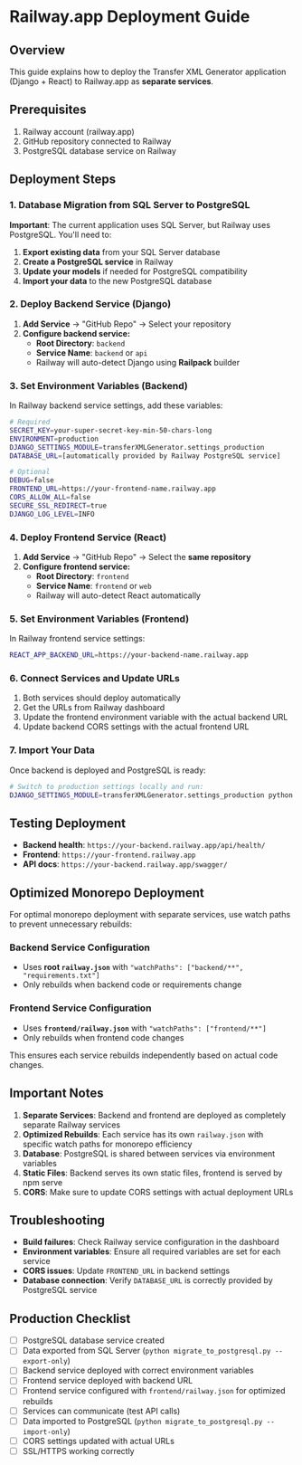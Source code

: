 # Railway.app Deployment Guide

## Overview
This guide explains how to deploy the Transfer XML Generator application (Django + React) to Railway.app as **separate services**.

## Prerequisites
1. Railway account (railway.app)
2. GitHub repository connected to Railway
3. PostgreSQL database service on Railway

## Deployment Steps

### 1. Database Migration from SQL Server to PostgreSQL

**Important**: The current application uses SQL Server, but Railway uses PostgreSQL. You'll need to:

1. **Export existing data** from your SQL Server database
2. **Create a PostgreSQL service** in Railway
3. **Update your models** if needed for PostgreSQL compatibility
4. **Import your data** to the new PostgreSQL database

### 2. Deploy Backend Service (Django)

1. **Add Service** → "GitHub Repo" → Select your repository
2. **Configure backend service:**
   - **Root Directory**: `backend`
   - **Service Name**: `backend` or `api`
   - Railway will auto-detect Django using **Railpack** builder

### 3. Set Environment Variables (Backend)

In Railway backend service settings, add these variables:

```bash
# Required
SECRET_KEY=your-super-secret-key-min-50-chars-long
ENVIRONMENT=production
DJANGO_SETTINGS_MODULE=transferXMLGenerator.settings_production
DATABASE_URL=[automatically provided by Railway PostgreSQL service]

# Optional
DEBUG=false
FRONTEND_URL=https://your-frontend-name.railway.app
CORS_ALLOW_ALL=false
SECURE_SSL_REDIRECT=true
DJANGO_LOG_LEVEL=INFO
```

### 4. Deploy Frontend Service (React)

1. **Add Service** → "GitHub Repo" → Select the **same repository**
2. **Configure frontend service:**
   - **Root Directory**: `frontend`
   - **Service Name**: `frontend` or `web`
   - Railway will auto-detect React automatically

### 5. Set Environment Variables (Frontend)

In Railway frontend service settings:

```bash
REACT_APP_BACKEND_URL=https://your-backend-name.railway.app
```

### 6. Connect Services and Update URLs

1. Both services should deploy automatically
2. Get the URLs from Railway dashboard
3. Update the frontend environment variable with the actual backend URL
4. Update backend CORS settings with the actual frontend URL

### 7. Import Your Data

Once backend is deployed and PostgreSQL is ready:

```bash
# Switch to production settings locally and run:
DJANGO_SETTINGS_MODULE=transferXMLGenerator.settings_production python migrate_to_postgresql.py --import-only
```


## Testing Deployment

- **Backend health**: `https://your-backend.railway.app/api/health/`
- **Frontend**: `https://your-frontend.railway.app`
- **API docs**: `https://your-backend.railway.app/swagger/`

## Optimized Monorepo Deployment

For optimal monorepo deployment with separate services, use watch paths to prevent unnecessary rebuilds:

### Backend Service Configuration
- Uses **root `railway.json`** with `"watchPaths": ["backend/**", "requirements.txt"]`
- Only rebuilds when backend code or requirements change

### Frontend Service Configuration
- Uses **`frontend/railway.json`** with `"watchPaths": ["frontend/**"]`
- Only rebuilds when frontend code changes

This ensures each service rebuilds independently based on actual code changes.

## Important Notes

1. **Separate Services**: Backend and frontend are deployed as completely separate Railway services
2. **Optimized Rebuilds**: Each service has its own `railway.json` with specific watch paths for monorepo efficiency
3. **Database**: PostgreSQL is shared between services via environment variables
4. **Static Files**: Backend serves its own static files, frontend is served by npm serve
5. **CORS**: Make sure to update CORS settings with actual deployment URLs

## Troubleshooting

- **Build failures**: Check Railway service configuration in the dashboard
- **Environment variables**: Ensure all required variables are set for each service
- **CORS issues**: Update `FRONTEND_URL` in backend settings
- **Database connection**: Verify `DATABASE_URL` is correctly provided by PostgreSQL service

## Production Checklist

- [ ] PostgreSQL database service created
- [ ] Data exported from SQL Server (`python migrate_to_postgresql.py --export-only`)
- [ ] Backend service deployed with correct environment variables
- [ ] Frontend service deployed with backend URL
- [ ] Frontend service configured with `frontend/railway.json` for optimized rebuilds
- [ ] Services can communicate (test API calls)
- [ ] Data imported to PostgreSQL (`python migrate_to_postgresql.py --import-only`)
- [ ] CORS settings updated with actual URLs
- [ ] SSL/HTTPS working correctly